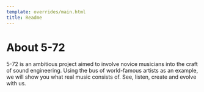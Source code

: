 ```yaml
---
template: overrides/main.html
title: Readme
---
```


# About 5-72

5-72 is an ambitious project aimed to involve novice musicians into the craft of sound engineering. Using the bus of world-famous artists as an example, we will show you what real music consists of. See, listen, create and evolve with us.